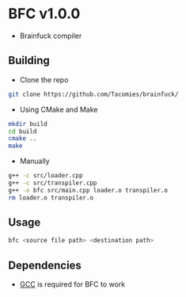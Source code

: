 # BFC v1.0.0
* Brainfuck compiler

## Building

* Clone the repo
```sh
git clone https://github.com/Tacomies/brainfuck/
```

* Using CMake and Make

```sh
mkdir build
cd build
cmake ..
make
```

* Manually

```sh
g++ -c src/loader.cpp
g++ -c src/transpiler.cpp
g++ -o bfc src/main.cpp loader.o transpiler.o
rm loader.o transpiler.o 
```

## Usage

```sh
bfc <source file path> <destination path>
```

## Dependencies
* [GCC](https://gcc.gnu.org/) is required for BFC to work
